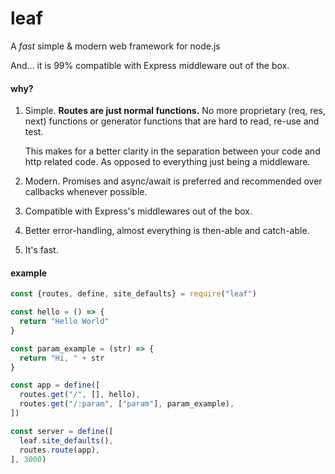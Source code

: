 # leaf

A _fast_ simple & modern web framework for node.js

And... it is 99% compatible with Express middleware out of the box.

#### why?

1. Simple. 
   __Routes are just normal functions.__ 
   No more proprietary (req, res, next) functions or generator functions that are hard to read, re-use and test.

   This makes for a better clarity in the separation between your code and http related code. As opposed to everything just being a middleware.
  

2. Modern. Promises and async/await is preferred and recommended over callbacks whenever possible.

3. Compatible with Express's middlewares out of the box.

4. Better error-handling, almost everything is then-able and catch-able.

5. It's fast.

#### example

```js
const {routes, define, site_defaults} = require("leaf")

const hello = () => {
  return "Hello World"
}

const param_example = (str) => {
  return "Hi, " + str
}

const app = define([
  routes.get("/", [], hello),
  routes.get("/:param", ["param"], param_example),
])

const server = define([
  leaf.site_defaults(),
  routes.route(app),
], 3000)
```
